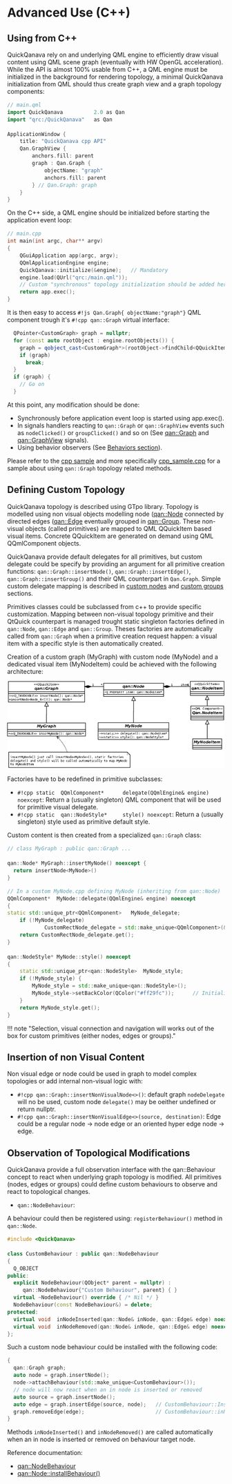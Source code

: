 Advanced Use (C++)
============================

Using from C++
------------------

QuickQanava rely on and underlying QML engine to efficiently draw visual content using QML scene graph (eventually with HW OpenGL acceleration). While the API is almost 100% usable from C++, a QML engine must be initialized in the background for rendering topology, a minimal QuickQanava initialization from QML should thus create graph view and a graph topology components:

``` cpp hl_lines="10"
// main.qml
import QuickQanava          2.0 as Qan
import "qrc:/QuickQanava"   as Qan

ApplicationWindow {
    title: "QuickQanava cpp API"
    Qan.GraphView {
        anchors.fill: parent
        graph : Qan.Graph {
            objectName: "graph"
            anchors.fill: parent
        } // Qan.Graph: graph
    }
}
```

On the C++ side, a QML engine should be initialized before starting the application event loop:

``` cpp hl_lines="7"
// main.cpp
int	main(int argc, char** argv)
{
    QGuiApplication app(argc, argv);
    QQmlApplicationEngine engine;
    QuickQanava::initialize(&engine);   // Mandatory
    engine.load(QUrl("qrc:/main.qml"));
    // Custom "synchronous" topology initialization should be added here    
    return app.exec();
}
```

It is then easy to access `#!js Qan.Graph{ objectName:"graph"}` QML component trough it's `#!cpp qan::Graph`  virtual interface:
``` cpp hl_lines="3"
  QPointer<CustomGraph> graph = nullptr;
  for (const auto rootObject : engine.rootObjects()) {
    graph = qobject_cast<CustomGraph*>(rootObject->findChild<QQuickItem *>("graph"));
    if (graph)
      break;
  }
  if (graph) {
    // Go on
  }
```

At this point, any modification should be done:

- Synchronously before application event loop is started using app.exec().
- In signals handlers reacting to `qan::Graph` or `qan::GraphView` events such as `nodeClicked()` or `groupClicked()` and so on (See [qan::Graph](https://github.com/cneben/QuickQanava/blob/master/src/qanGraph.h) and [qan::GraphView](https://github.com/cneben/QuickQanava/blob/master/src/qanGraphView.h) signals).
- Using behavior observers (See [Behaviors section](advanced.md#observation-of-topological-modifications)).

Please refer to the [cpp sample](https://github.com/cneben/QuickQanava/tree/master/samples/cpp) and more specifically [cpp_sample.cpp](https://github.com/cneben/QuickQanava/blob/master/samples/cpp/cpp_sample.cpp) for a sample about using `qan::Graph` topology related methods.

Defining Custom Topology
------------------

QuickQanava topology is described using GTpo library. Topology is modelled using non visual objects modelling node ([qan::Node](https://github.com/cneben/QuickQanava/blob/master/src/qanNode.h) connected by directed edges ([qan::Edge](https://github.com/cneben/QuickQanava/blob/master/src/qanEdge.h) eventually grouped in [qan::Group](https://github.com/cneben/QuickQanava/blob/master/src/qanGroup.h). These non-visual objects (called primitives) are mapped to QML QQuickItem based visual items. Concrete QQuickItem are generated on demand using QML QQmlComponent objects. 

QuickQanava provide default delegates for all primitives, but custom delegate could be specify by providing an argument for all primitive creation functions: `qan::Graph::insertNode()`, `qan::Graph::insertEdge()`, `qan::Graph::insertGroup()` and their QML counterpart in `Qan.Graph`. Simple custom delegate mapping is described in [custom nodes](nodes.md#defining-custom-nodes) and [custom groups](nodes.md#custom-groups) sections.

Primitives classes could be subclassed from c++ to provide specific customization. Mapping between non-visual topology primitive and their QtQuick counterpart is managed trought static singleton factories defined in `qan::Node`, `qan::Edge` and `qan::Group`. Theses factories are automatically called from `qan::Graph` when a primitive creation request happen: a visual item with a specific style is then automatically created.

Creation of a custom graph (MyGraph) with custom node (MyNode) and a dedicated visual item (MyNodeItem) could be achieved with the following architecture:

![Graph Class Diagram](advanced/class-custom-nodes.png)

Factories have to be redefined in primitive subclasses:

  - `#!cpp static  QQmlComponent*      delegate(QQmlEngine& engine) noexcept`: Return a (usually singleton) QML component that will be used for primitive visual delegate.
  - `#!cpp static  qan::NodeStyle*     style() noexcept`: Return a (usually singleton) style used as primitive default style.

Custom content is then created from a specialized `qan::Graph` class:

``` cpp hl_lines="4"
// class MyGraph : public qan::Graph ...

qan::Node* MyGraph::insertMyNode() noexcept {
  return insertNode<MyNode>()
}
```

``` cpp 
// In a custom MyNode.cpp defining MyNode (inheriting from qan::Node)
QQmlComponent*  MyNode::delegate(QQmlEngine& engine) noexcept
{
static std::unique_ptr<QQmlComponent>   MyNode_delegate;
    if (!MyNode_delegate)
            CustomRectNode_delegate = std::make_unique<QQmlComponent>(&engine, "qrc:/MyNode.qml");
    return CustomRectNode_delegate.get();
}

qan::NodeStyle* MyNode::style() noexcept
{
	static std::unique_ptr<qan::NodeStyle>  MyNode_style;
    if (!MyNode_style) {
        MyNode_style = std::make_unique<qan::NodeStyle>();
        MyNode_style->setBackColor(QColor("#ff29fc"));		// Initialize primitive default style here
    }
    return MyNode_style.get();
}
```

!!! note "Selection, visual connection and navigation will works out of the box for custom primitives (either nodes, edges or groups)."

Insertion of non Visual Content
------------------

Non visual edge or node could be used in graph to model complex topologies or add internal non-visual logic with:

- `#!cpp qan::Graph::insertNonVisualNode<>()`: default graph `nodeDelegate` will no be used, custom node `delegate()` may be oeither undefined or return nullptr.
- `#!cpp qan::Graph::insertNonVisualEdge<>(source, destination)`: Edge could be a regular node -> node edge or an oriented hyper edge node -> edge.


Observation of Topological Modifications
------------------

QuickQanava provide a full observation interface with the qan::Behaviour concept to react when underlying graph topology is modified. All primitives (nodes, edges or groups) could define custom behaviours to observe and react to topological changes.

- `qan::NodeBehaviour`: 

A behaviour could then be registered using: `registerBehaviour()` method in `qan::Node`.

``` cpp hl_lines="12 13"
#include <QuickQanava>

class CustomBehaviour : public qan::NodeBehaviour
{
  Q_OBJECT
public:
  explicit NodeBehaviour(QObject* parent = nullptr) :
     qan::NodeBehaviour{"Custom Behaviour", parent} { }
  virtual ~NodeBehaviour() override { /* Nil */ } 
  NodeBehaviour(const NodeBehaviour&) = delete;
protected:
  virtual void  inNodeInserted(qan::Node& inNode, qan::Edge& edge) noexcept override;
  virtual void  inNodeRemoved(qan::Node& inNode, qan::Edge& edge) noexcept override;
};
```

Such a custom node behaviour could be installed with the following code:

``` cpp hl_lines="4"
{
  qan::Graph graph;
  auto node = graph.insertNode();
  node->attachBehaviour(std::make_unique<CustomBehaviour>());
  // node will now react when an in node is inserted or removed
  auto source = graph.insertNode();
  auto edge = graph.insertEdge(source, node);   // CustomBehaviour::Inserted() called
  graph.removeEdge(edge);						// CustomBehaviour::inNodeRemoved() called
}
```

Methods `inNodeInserted()` and `inNodeRemoved()` are called automatically when an in node is inserted or removed on behaviour target node.

Reference documentation:

  - [qan::NodeBehaviour](https://github.com/cneben/QuickQanava/blob/master/src/qanBehaviour.h)
  - [qan::Node::installBehaviour()](https://github.com/cneben/QuickQanava/blob/425f1de0c75e1be85f51b90de517d75612978485/src/qanNode.h#L139)
  
